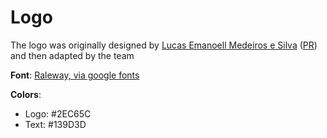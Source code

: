 # Logo

The logo was originally designed by [Lucas Emanoell Medeiros e Silva](https://github.com/htmluke) ([PR](https://github.com/open-life-science/open-life-science.github.io/pull/29))
and then adapted by the team

**Font**: [Raleway, via google fonts](https://fonts.google.com/specimen/Raleway)

**Colors**:
- Logo: #2EC65C
- Text: #139D3D
